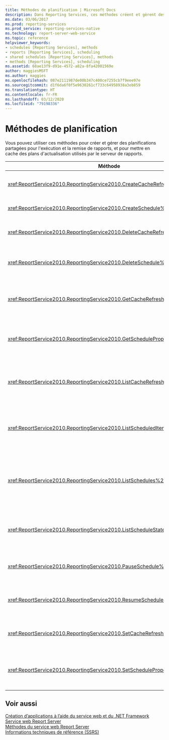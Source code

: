 ```yaml
---
title: Méthodes de planification | Microsoft Docs
description: Dans Reporting Services, ces méthodes créent et gèrent des planifications partagées pour l’exécution et la remise de rapports, et mettent en cache des plans d’actualisation utilisés par le serveur de rapports.
ms.date: 03/06/2017
ms.prod: reporting-services
ms.prod_service: reporting-services-native
ms.technology: report-server-web-service
ms.topic: reference
helpviewer_keywords:
- schedules [Reporting Services], methods
- reports [Reporting Services], scheduling
- shared schedules [Reporting Services], methods
- methods [Reporting Services], scheduling
ms.assetid: 68ae13f9-d91e-4572-a82a-8fa42001569e
author: maggiesMSFT
ms.author: maggies
ms.openlocfilehash: 087e2111987de00b347c400ce7255cb7f9eee97e
ms.sourcegitcommit: d1f6da6f0f5e9630261cf733c64958938a3eb859
ms.translationtype: HT
ms.contentlocale: fr-FR
ms.lasthandoff: 03/12/2020
ms.locfileid: "79198336"
---
```

# <a name="scheduling-methods"></a>Méthodes de planification
  Vous pouvez utiliser ces méthodes pour créer et gérer des planifications partagées pour l'exécution et la remise de rapports, et pour mettre en cache des plans d'actualisation utilisés par le serveur de rapports.  
  
|Méthode|Action|  
|------------|------------|  
|<xref:ReportService2010.ReportingService2010.CreateCacheRefreshPlan%2A>|Crée un plan d'actualisation du cache pour un élément.|  
|<xref:ReportService2010.ReportingService2010.CreateSchedule%2A>|Crée une planification partagée.|  
|<xref:ReportService2010.ReportingService2010.DeleteCacheRefreshPlan%2A>|Supprime un plan d'actualisation du cache.|  
|<xref:ReportService2010.ReportingService2010.DeleteSchedule%2A>|Supprime une planification partagée en fonction de son ID.|  
|<xref:ReportService2010.ReportingService2010.GetCacheRefreshPlanProperties%2A>|Retourne les propriétés du plan d'actualisation du cache spécifié.|  
|<xref:ReportService2010.ReportingService2010.GetScheduleProperties%2A>|Retourne les valeurs des propriétés d'une planification partagée.|  
|<xref:ReportService2010.ReportingService2010.ListCacheRefreshPlans%2A>|Retourne une liste des plans d'actualisation du cache associés à un élément de catalogue.|  
|<xref:ReportService2010.ReportingService2010.ListScheduledItems%2A>|Retourne une liste des éléments associés à une planification partagée.|  
|<xref:ReportService2010.ReportingService2010.ListSchedules%2A>|Retourne une liste de toutes les planifications partagées du serveur de rapports ou du site SharePoint.|  
|<xref:ReportService2010.ReportingService2010.ListScheduleStates%2A>|Retourne une liste d'états de planification pris en charge.|  
|<xref:ReportService2010.ReportingService2010.PauseSchedule%2A>|Suspend l'exécution d'une planification donnée.|  
|<xref:ReportService2010.ReportingService2010.ResumeSchedule%2A>|Reprend une planification partagée qui a été suspendue.|  
|<xref:ReportService2010.ReportingService2010.SetCacheRefreshPlanProperties%2A>|Définit les propriétés d'un plan d'actualisation du cache.|  
|<xref:ReportService2010.ReportingService2010.SetScheduleProperties%2A>|Définit la valeur des propriétés d'une planification partagée.|  
  
## <a name="see-also"></a>Voir aussi  
 [Création d’applications à l’aide du service web et du .NET Framework](../../../reporting-services/report-server-web-service/net-framework/building-applications-using-the-web-service-and-the-net-framework.md)   
 [Service web Report Server](../../../reporting-services/report-server-web-service/report-server-web-service.md)   
 [Méthodes du service web Report Server](../../../reporting-services/report-server-web-service/methods/report-server-web-service-methods.md)   
 [Informations techniques de référence &#40;SSRS&#41;](../../../reporting-services/technical-reference-ssrs.md)  
  
  
